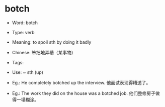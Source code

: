 # botch

- Word: botch

- Type: verb
- Meaning: to spoil sth by doing it badly
- Chinese: 笨拙地弄糟（某事物）
- Tags: 
- Use: ~ sth (up)
- Eg.: He completely botched up the interview. 他面试表现得糟透了。
- Eg.: The work they did on the house was a botched job. 他们整修房子做得一塌糊涂。

